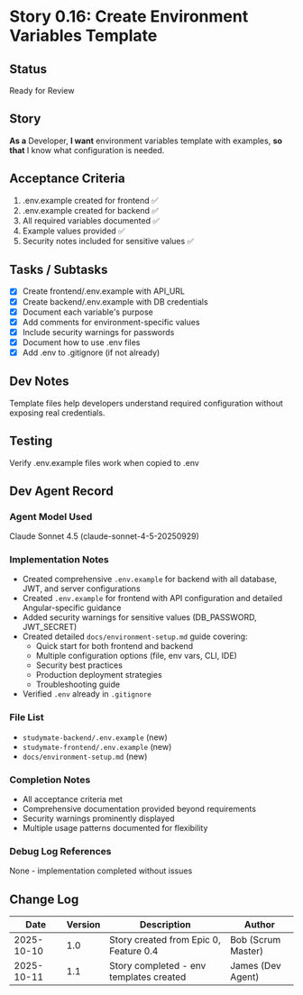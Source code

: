 # Story 0.16: Create Environment Variables Template

## Status
Ready for Review

## Story
**As a** Developer,
**I want** environment variables template with examples,
**so that** I know what configuration is needed.

## Acceptance Criteria
1. .env.example created for frontend ✅
2. .env.example created for backend ✅
3. All required variables documented ✅
4. Example values provided ✅
5. Security notes included for sensitive values ✅

## Tasks / Subtasks
- [x] Create frontend/.env.example with API_URL
- [x] Create backend/.env.example with DB credentials
- [x] Document each variable's purpose
- [x] Add comments for environment-specific values
- [x] Include security warnings for passwords
- [x] Document how to use .env files
- [x] Add .env to .gitignore (if not already)

## Dev Notes
Template files help developers understand required configuration without exposing real credentials.

## Testing
Verify .env.example files work when copied to .env

## Dev Agent Record

### Agent Model Used
Claude Sonnet 4.5 (claude-sonnet-4-5-20250929)

### Implementation Notes
- Created comprehensive `.env.example` for backend with all database, JWT, and server configurations
- Created `.env.example` for frontend with API configuration and detailed Angular-specific guidance
- Added security warnings for sensitive values (DB_PASSWORD, JWT_SECRET)
- Created detailed `docs/environment-setup.md` guide covering:
  - Quick start for both frontend and backend
  - Multiple configuration options (file, env vars, CLI, IDE)
  - Security best practices
  - Production deployment strategies
  - Troubleshooting guide
- Verified `.env` already in `.gitignore`

### File List
- `studymate-backend/.env.example` (new)
- `studymate-frontend/.env.example` (new)
- `docs/environment-setup.md` (new)

### Completion Notes
- All acceptance criteria met
- Comprehensive documentation provided beyond requirements
- Security warnings prominently displayed
- Multiple usage patterns documented for flexibility

### Debug Log References
None - implementation completed without issues

## Change Log
| Date | Version | Description | Author |
|------|---------|-------------|--------|
| 2025-10-10 | 1.0 | Story created from Epic 0, Feature 0.4 | Bob (Scrum Master) |
| 2025-10-11 | 1.1 | Story completed - env templates created | James (Dev Agent) |
